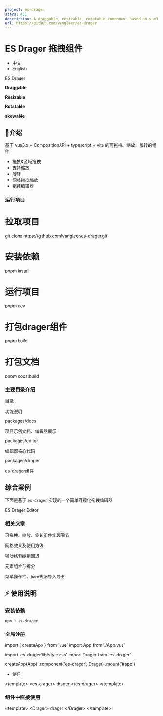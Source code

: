 ```yaml
---
project: es-drager
stars: 431
description: A draggable, resizable, rotatable component based on vue3
url: https://github.com/vangleer/es-drager
---
```


ES Drager 拖拽组件
==============

-   中文
-   English

ES Drager

**Draggable**

**Resizable**

**Rotatable**

**skewable**

🌈介绍
----

基于 vue3.x + CompositionAPI + typescript + vite 的可拖拽、缩放、旋转的组件

-   拖拽&区域拖拽
-   支持缩放
-   旋转
-   网格拖拽缩放
-   拖拽编辑器

### 运行项目

# 拉取项目
git clone https://github.com/vangleer/es-drager.git

# 安装依赖
pnpm install

# 运行项目
pnpm dev

# 打包drager组件
pnpm build

# 打包文档
pnpm docs:build

### 主要目录介绍

目录

功能说明

packages/docs

项目示例文档、编辑器展示

packages/editor

编辑器核心代码

packages/drager

es-drager组件

综合案例
----

下面是基于 `es-drager` 实现的一个简单可视化拖拽编辑器

ES Drager Editor

### 相关文章

可拖拽、缩放、旋转组件实现细节

网格效果及使用方法

辅助线和撤销回退

元素组合与拆分

菜单操作栏、json数据导入导出

⚡ 使用说明
------

### 安装依赖

```
npm i es-drager
```

### 全局注册

import { createApp } from 'vue'
import App from './App.vue'

import 'es-drager/lib/style.css'
import Drager from 'es-drager'

createApp(App)
  .component('es-drager', Drager)
  .mount('#app')

-   使用

<template\>
  <es-drager\>
    drager
  </es-drager\>
</template\>

### 组件中直接使用

<template\>
  <Drager\>
    drager
  </Drager\>
</template\>

<script setup lang\='ts'\>
import Drager from 'es-drager'
</script\>

### 浏览器直接引入

直接通过浏览器的 HTML 标签导入 es-drager，然后就可以使用全局变量 ESDrager 了。

<!DOCTYPE html\>
<html lang\="en"\>
<head\>
  <meta charset\="UTF-8"\>
  <meta http-equiv\="X-UA-Compatible" content\="IE=edge"\>
  <meta name\="viewport" content\="width=device-width, initial-scale=1.0"\>
  <link rel\="stylesheet" href\="https://unpkg.com/es-drager/lib/style.css"\>
  <title\>Document</title\>
</head\>
<body\>
  <div id\="app"\>
    <es-drager\>drager</es-drager\>
  </div\>

  <script src\="https://unpkg.com/vue@3/dist/vue.global.js"\></script\>
  <script src\="https://unpkg.com/es-drager"\></script\>
  <script\>
    const { createApp } \= Vue
    const app \= createApp({})
    app.use(ESDrager)
    app.mount('#app')
  </script\>
</body\>
</html\>

Drager API
----------

### Drager 属性

属性名

说明

类型

默认

tag

component组件的is属性

^\[string\]

div

type

类型，`rect`, `text`, `image`

^\[string\]

rect

width

宽度

^\[number\]

100

height

高度

^\[number\]

100

left

横坐标偏移

^\[number\]

0

top

纵坐标偏移

^\[number\]

0

angle

旋转角度

^\[number\]

0

skew

倾斜角度

^\[Array\]

\[0, 0\]

color

颜色

^\[string\]

#3a7afe

resizable

是否可缩放

^\[boolean\]

true

rotatable

是否可旋转

^\[boolean\]

\-

skewable

是否可倾斜

^\[boolean\]

\-

boundary

是否判断边界(最近定位父节点，考虑性能谨慎使用。只支持移动，缩放在v1.3后不支持)

^\[boolean\]

\-

disabled

是否禁用

^\[boolean\]

\-

minWidth

最小宽度

^\[number\]

\-

minHeight

最小高度

^\[number\]

\-

maxWidth

最大宽度

^\[number\]

\-

maxHeight

最大高度

^\[number\]

\-

selected

控制是否选中

^\[boolean\]

\-

checkCollision

是否开启碰撞检测

^\[boolean\]

\-

snapToGrid

开启网格

^\[boolean\]

\-

gridX

网格X大小

^\[number\]

50

gridY

网格Y大小

^\[number\]

50

snap

开启吸附

^\[boolean\]

\-

snapThreshold

吸附阈值

^\[number\]

10

markline

辅助线(可自定义)

^\[boolean\]^\[Function\]

\-

extraLines

添加除了es-drager元素以外的对齐线，例如添加中心点对齐(可参考)

^\[Function\]

scaleRatio

缩放比

^\[number\]

1

disabledKeyEvent

禁用方向键移动

^\[boolean\]

\-

border

是否显示边框

^\[boolean\]

true

aspectRatio

宽高缩放比

^\[number\]

\-

equalProportion

宽高等比缩放(该属性和aspectRatio互斥，同时使用会存在问题)

^\[boolean\]

\-

resizeList

显示的缩放handle列表，`top`, `bottom`, `left`, `right`, `top-left`, `top-right`, `bottom-left`, `bottom-right`

^\[string\[\]\]

\-

### Drager 事件

事件名

说明

类型

change

位置、大小改变

^\[Function\]`(dragData) => void`

drag

拖拽中

^\[Function\]`(dragData) => void`

drag-start

拖拽开始

^\[Function\]`(dragData) => void`

drag-end

拖拽结束

^\[Function\]`(dragData) => void`

resize

缩放中

^\[Function\]`(dragData) => void`

resize-start

缩放开始

^\[Function\]`(dragData) => void`

resize-end

缩放结束

^\[Function\]`(dragData) => void`

rotate

旋转中

^\[Function\]`(dragData) => void`

rotate-start

旋转开始

^\[Function\]`(dragData) => void`

rotate-end

旋转结束

^\[Function\]`(dragData) => void`

skew

倾斜中

^\[Function\]`(dragData) => void`

skew-start

倾斜开始

^\[Function\]`(dragData) => void`

skew-end

倾斜结束

^\[Function\]`(dragData) => void`

focus

获取焦点/选中

^\[Function\]`(selected) => void`

blur

失去焦点/非选中

^\[Function\]`(selected) => void`

-   dragData 类型

export type DragData \= {
  width: number
  height: number
  left: number
  top: number
  angle: number
  skew: number\[\],
}

### Drager 插槽

插槽名

说明

default

自定义默认内容

resize

缩放handle

rotate

旋转handle

skew

倾斜handle
